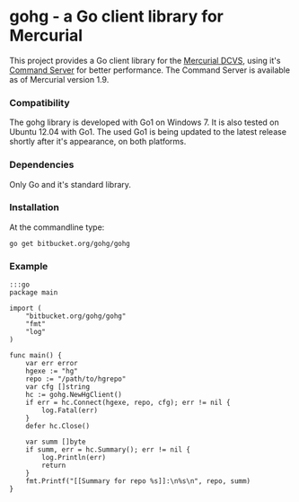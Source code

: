 # gohg - a Go client library for Mercurial

This project provides a Go client library for the
[Mercurial DCVS](http://mercurial.selenic.com), using it's
[Command Server](http://mercurial.selenic.com/wiki/CommandServer)
for better performance. The Command Server is available as of Mercurial
version 1.9.

### Compatibility

The gohg library is developed with Go1 on Windows 7.
It is also tested on Ubuntu 12.04 with Go1.
The used Go1 is being updated to the latest release shortly after it's
appearance, on both platforms.

### Dependencies

Only Go and it's standard library.

### Installation

At the commandline type:

    go get bitbucket.org/gohg/gohg

### Example

    :::go
    package main

    import (
        "bitbucket.org/gohg/gohg"
        "fmt"
        "log"
    )

    func main() {
        var err error
        hgexe := "hg"
        repo := "/path/to/hgrepo"
        var cfg []string
        hc := gohg.NewHgClient()
        if err = hc.Connect(hgexe, repo, cfg); err != nil {
            log.Fatal(err)
        }
        defer hc.Close()

        var summ []byte
        if summ, err = hc.Summary(); err != nil {
            log.Println(err)
            return
        }
        fmt.Printf("[[Summary for repo %s]]:\n%s\n", repo, summ)
    }
